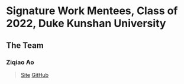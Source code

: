 # Signature Work Mentees, Class of 2022, Duke Kunshan University

## The Team



### Ziqiao Ao
> [Site](https://rs.pubpub.org/ziqiaoao)
> [GitHub](https://github.com/Rising-Stars-by-Sunshine/sw-2022-dku-ziqiao-ao)



## 
